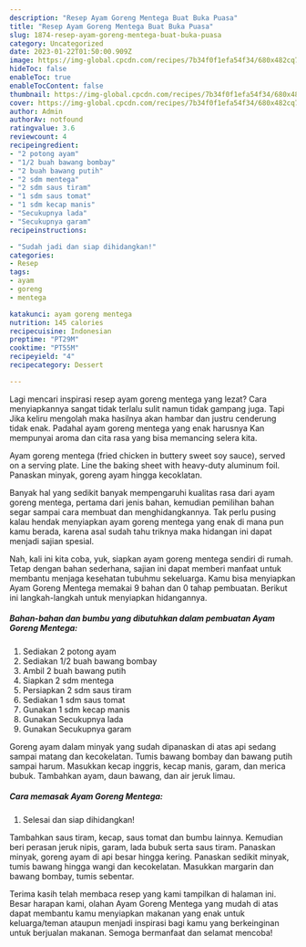 ```yaml
---
description: "Resep Ayam Goreng Mentega Buat Buka Puasa"
title: "Resep Ayam Goreng Mentega Buat Buka Puasa"
slug: 1874-resep-ayam-goreng-mentega-buat-buka-puasa
category: Uncategorized
date: 2023-01-22T01:50:00.909Z
image: https://img-global.cpcdn.com/recipes/7b34f0f1efa54f34/680x482cq70/ayam-goreng-mentega-foto-resep-utama.jpg
hideToc: false
enableToc: true
enableTocContent: false
thumbnail: https://img-global.cpcdn.com/recipes/7b34f0f1efa54f34/680x482cq70/ayam-goreng-mentega-foto-resep-utama.jpg
cover: https://img-global.cpcdn.com/recipes/7b34f0f1efa54f34/680x482cq70/ayam-goreng-mentega-foto-resep-utama.jpg
author: Admin
authorAv: notfound
ratingvalue: 3.6
reviewcount: 4
recipeingredient:
- "2 potong ayam"
- "1/2 buah bawang bombay"
- "2 buah bawang putih"
- "2 sdm mentega"
- "2 sdm saus tiram"
- "1 sdm saus tomat"
- "1 sdm kecap manis"
- "Secukupnya lada"
- "Secukupnya garam"
recipeinstructions:

- "Sudah jadi dan siap dihidangkan!"
categories:
- Resep
tags:
- ayam
- goreng
- mentega

katakunci: ayam goreng mentega 
nutrition: 145 calories
recipecuisine: Indonesian
preptime: "PT29M"
cooktime: "PT55M"
recipeyield: "4"
recipecategory: Dessert

---
```



Lagi mencari inspirasi resep ayam goreng mentega yang lezat? Cara menyiapkannya sangat tidak terlalu sulit namun tidak gampang juga. Tapi Jika keliru mengolah maka hasilnya akan hambar dan justru cenderung tidak enak. Padahal ayam goreng mentega yang enak harusnya Kan mempunyai aroma dan cita rasa yang bisa memancing selera kita.


Ayam goreng mentega (fried chicken in buttery sweet soy sauce), served on a serving plate. Line the baking sheet with heavy-duty aluminum foil. Panaskan minyak, goreng ayam hingga kecoklatan.

Banyak hal yang sedikit banyak mempengaruhi kualitas rasa dari ayam goreng mentega, pertama dari jenis bahan, kemudian pemilihan bahan segar sampai cara membuat dan menghidangkannya. Tak perlu pusing kalau hendak menyiapkan ayam goreng mentega yang enak di mana pun kamu berada, karena asal sudah tahu triknya maka hidangan ini dapat menjadi sajian spesial.


Nah, kali ini kita coba, yuk, siapkan ayam goreng mentega sendiri di rumah. Tetap dengan bahan sederhana, sajian ini dapat memberi manfaat untuk membantu menjaga kesehatan tubuhmu sekeluarga. Kamu bisa menyiapkan Ayam Goreng Mentega memakai 9 bahan dan 0 tahap pembuatan. Berikut ini langkah-langkah untuk menyiapkan hidangannya.

<!--inarticleads1-->

##### Bahan-bahan dan bumbu yang dibutuhkan dalam pembuatan Ayam Goreng Mentega:

1. Sediakan 2 potong ayam
1. Sediakan 1/2 buah bawang bombay
1. Ambil 2 buah bawang putih
1. Siapkan 2 sdm mentega
1. Persiapkan 2 sdm saus tiram
1. Sediakan 1 sdm saus tomat
1. Gunakan 1 sdm kecap manis
1. Gunakan Secukupnya lada
1. Gunakan Secukupnya garam


Goreng ayam dalam minyak yang sudah dipanaskan di atas api sedang sampai matang dan kecokelatan. Tumis bawang bombay dan bawang putih sampai harum. Masukkan kecap inggris, kecap manis, garam, dan merica bubuk. Tambahkan ayam, daun bawang, dan air jeruk limau. 

<!--inarticleads2-->

##### Cara memasak Ayam Goreng Mentega:


1. Selesai dan siap dihidangkan!

Tambahkan saus tiram, kecap, saus tomat dan bumbu lainnya. Kemudian beri perasan jeruk nipis, garam, lada bubuk serta saus tiram. Panaskan minyak, goreng ayam di api besar hingga kering. Panaskan sedikit minyak, tumis bawang hingga wangi dan kecokelatan. Masukkan margarin dan bawang bombay, tumis sebentar. 

Terima kasih telah membaca resep yang kami tampilkan di halaman ini. Besar harapan kami, olahan Ayam Goreng Mentega yang mudah di atas dapat membantu kamu menyiapkan makanan yang enak untuk keluarga/teman ataupun menjadi inspirasi bagi kamu yang berkeinginan untuk berjualan makanan. Semoga bermanfaat dan selamat mencoba!
